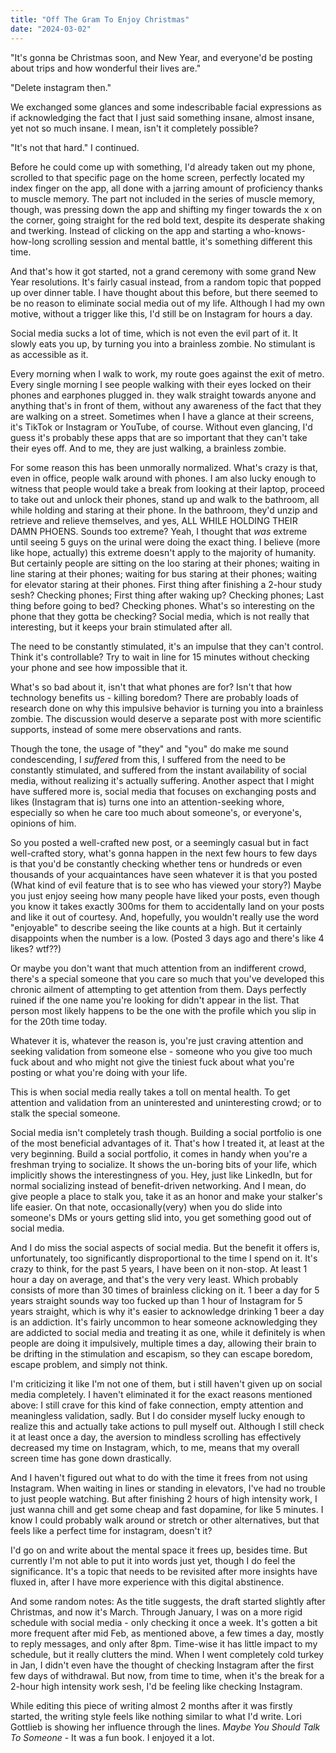 ```yaml
---
title: "Off The Gram To Enjoy Christmas"
date: "2024-03-02"
---
```


"It's gonna be Christmas soon, and New Year, and everyone'd be posting about trips and how wonderful their lives are."

"Delete instagram then."

We exchanged some glances and some indescribable facial expressions as if acknowledging the fact that I just said something insane, almost insane, yet not so much insane. I mean, isn't it completely possible?

"It's not that hard." I continued.

Before he could come up with something, I'd already taken out my phone, scrolled to that specific page on the home screen, perfectly located my index finger on the app, all done with a jarring amount of proficiency thanks to muscle memory. The part not included in the series of muscle memory, though, was pressing down the app and shifting my finger towards the x on the corner, going straight for the red bold text, despite its desperate shaking and twerking. Instead of clicking on the app and starting a who-knows-how-long scrolling session and mental battle, it's something different this time.



And that's how it got started, not a grand ceremony with some grand New Year resolutions. It's fairly casual instead, from a random topic that popped up over dinner table. I have thought about this before, but there seemed to be no reason to eliminate social media out of my life. Although I had my own motive, without a trigger like this, I'd still be on Instagram for hours a day.

Social media sucks a lot of time, which is not even the evil part of it. It slowly eats you up, by turning you into a brainless zombie. No stimulant is as accessible as it.

Every morning when I walk to work, my route goes against the exit of metro. Every single morning I see people walking with their eyes locked on their phones and earphones plugged in. they walk straight towards anyone and anything that's in front of them, without any awareness of the fact that they are walking on a street. Sometimes when I have a glance at their screens, it's TikTok or Instagram or YouTube, of course. Without even glancing, I'd guess it's probably these apps that are so important that they can't take their eyes off. And to me, they are just walking, a brainless zombie.

For some reason this has been unmorally normalized. What's crazy is that, even in office, people walk around with phones. I am also lucky enough to witness that people would take a break from looking at their laptop, proceed to take out and unlock their phones, stand up and walk to the bathroom, all while holding and staring at their phone. In the bathroom, they'd unzip and retrieve and relieve themselves, and yes, ALL WHILE HOLDING THEIR DAMN PHOENS. Sounds too extreme? Yeah, I thought that *was* extreme until seeing 5 guys on the urinal were doing the exact thing. I believe (more like hope, actually) this extreme doesn't apply to the majority of humanity. But certainly people are sitting on the loo staring at their phones; waiting in line staring at their phones; waiting for bus staring at their phones; waiting for elevator staring at their phones. First thing after finishing a 2-hour study sesh? Checking phones; First thing after waking up? Checking phones; Last thing before going to bed? Checking phones. What's so interesting on the phone that they gotta be checking? Social media, which is not really that interesting, but it keeps your brain stimulated after all.

The need to be constantly stimulated, it's an impulse that they can't control. Think it's controllable? Try to wait in line for 15 minutes without checking your phone and see how impossible that it.

What's so bad about it, isn't that what phones are for? Isn't that how technology benefits us - killing boredom? There are probably loads of research done on why this impulsive behavior is turning you into a brainless zombie. The discussion would deserve a separate post with more scientific supports, instead of some mere observations and rants. 


Though the tone, the usage of "they" and "you" do make me sound condescending, I *suffered* from this, I suffered from the need to be constantly stimulated, and suffered from the instant availability of social media, without realizing it's actually suffering. Another aspect that I might have suffered more is, social media that focuses on exchanging posts and likes (Instagram that is) turns one into an attention-seeking whore, especially so when he care too much about someone's, or everyone's, opinions of him.


So you posted a well-crafted new post, or a seemingly casual but in fact well-crafted story, what's gonna happen in the next few hours to few days is that you'd be constantly checking whether tens or hundreds or even thousands of your acquaintances have seen whatever it is that you posted (What kind of evil feature that is to see who has viewed your story?) Maybe you just enjoy seeing how many people have liked your posts, even though you know it takes exactly 300ms for them to accidentally land on your posts and like it out of courtesy. And, hopefully, you wouldn't really use the word "enjoyable" to describe seeing the like counts at a high. But it certainly disappoints when the number is a low. (Posted 3 days ago and there's like 4 likes? wtf??)

Or maybe you don't want that much attention from an indifferent crowd, there's a special someone that you care so much that you've developed this chronic ailment of attempting to get attention from them. Days perfectly ruined if the one name you're looking for didn't appear in the list. That person most likely happens to be the one with the profile which you slip in for the 20th time today.

Whatever it is, whatever the reason is, you're just craving attention and seeking validation from someone else - someone who you give too much fuck about and who might not give the tiniest fuck about what you're posting or what you're doing with your life.

This is when social media really takes a toll on mental health. To get attention and validation from an uninterested and uninteresting crowd; or to stalk the special someone.


Social media isn't completely trash though. Building a social portfolio is one of the most beneficial advantages of it. That's how I treated it, at least at the very beginning. Build a social portfolio, it comes in handy when you're a freshman trying to socialize. It shows the un-boring bits of your life, which implicitly shows the interestingness of you. Hey, just like LinkedIn, but for normal socializing instead of benefit-driven networking. And I mean, do give people a place to stalk you, take it as an honor and make your stalker's life easier. On that note, occasionally(very) when you do slide into someone's DMs or yours getting slid into, you get something good out of social media.

And I do miss the social aspects of social media. But the benefit it offers is, unfortunately, too significantly disproportional to the time I spend on it. It's crazy to think, for the past 5 years, I have been on it non-stop. At least 1 hour a day on average, and that's the very very least. Which probably consists of more than 30 times of brainless clicking on it. 1 beer a day for 5 years straight sounds way too fucked up than 1 hour of Instagram for 5 years straight, which is why it's easier to acknowledge drinking 1 beer a day is an addiction. It's fairly uncommon to hear someone acknowledging they are addicted to social media and treating it as one, while it definitely is when people are doing it impulsively, multiple times a day, allowing their brain to be drifting in the stimulation and escapism, so they can escape boredom, escape problem, and simply not think.


I'm criticizing it like I'm not one of them, but i still haven't given up on social media completely. I haven't eliminated it for the exact reasons mentioned above: I still crave for this kind of fake connection, empty attention and meaningless validation, sadly. But I do consider myself lucky enough to realize this and actually take actions to pull myself out. Although I still check it at least once a day, the aversion to mindless scrolling has effectively decreased my time on Instagram, which, to me, means that my overall screen time has gone down drastically.

And I haven't figured out what to do with the time it frees from not using Instagram. When waiting in lines or standing in elevators, I've had no trouble to just people watching. But after finishing 2 hours of high intensity work, I just wanna chill and get some cheap and fast dopamine, for like 5 minutes. I know I could probably walk around or stretch or other alternatives, but that feels like a perfect time for instagram, doesn't it? 

I'd go on and write about the mental space it frees up, besides time. But currently I'm not able to put it into words just yet, though I do feel the significance. It's a topic that needs to be revisited after more insights have fluxed in, after I have more experience with this digital abstinence.




And some random notes:
As the title suggests, the draft started slightly after Christmas, and now it's March. Through January, I was on a more rigid schedule with social media - only checking it once a week. It's gotten a bit more frequent after mid Feb, as mentioned above, a few times a day, mostly to reply messages, and only after 8pm. Time-wise it has little impact to my schedule, but it really clutters the mind. When I went completely cold turkey in Jan, I didn't even have the thought of checking Instagram after the first few days of withdrawal. But now, from time to time, when it's the break for a 2-hour high intensity work sesh, I'd be feeling like checking Instagram.

While editing this piece of writing almost 2 months after it was firstly started, the writing style feels like nothing similar to what I'd write. Lori Gottlieb is showing her influence through the lines. *Maybe You Should Talk To Someone* - It was a fun book. I enjoyed it a lot.
 
